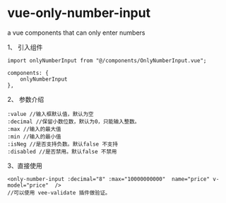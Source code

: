 # vue-only-number-input
a vue components that can only enter numbers

1、 引入组件
```
import onlyNumberInput from "@/components/OnlyNumberInput.vue";

components: {
    onlyNumberInput
},
```
2、 参数介绍
```
:value //输入框默认值，默认为空
:decimal //保留小数位数，默认为0，只能输入整数。
:max //输入的最大值
:min //输入的最小值
:isNeg //是否支持负数。默认false 不支持
:disabled //是否禁用。默认false 不禁用
```
3、直接使用
```
<only-number-input :decimal="8" :max="10000000000"  name="price" v-model="price"  />
//可以使用 vee-validate 插件做验证。
```
